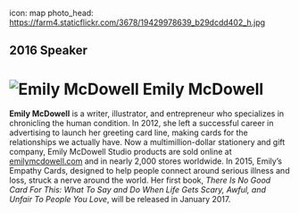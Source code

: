 icon: map
photo_head: https://farm4.staticflickr.com/3678/19429978639_b29dcdd402_h.jpg

## 2016 Speaker

# ![Emily McDowell](http://imgs.wds.fm/emily-mcdowell-round.png) Emily McDowell

<div class="zig-zags_blue"></div>

**Emily McDowell** is a writer, illustrator, and entrepreneur who specializes in chronicling the human condition. In 2012, she left a successful career in advertising to launch her greeting card line, making cards for the relationships we actually have. Now a multimillion-dollar stationery and gift company, Emily McDowell Studio products are sold online at [emilymcdowell.com](http://emilymcdowell.com) and in nearly 2,000 stores worldwide. In 2015, Emily’s Empathy Cards, designed to help people connect around serious illness and loss, struck a nerve around the world. Her first book, *There Is No Good Card For This: What To Say and Do When Life Gets Scary, Awful, and Unfair To People You Love*, will be released in January 2017.
